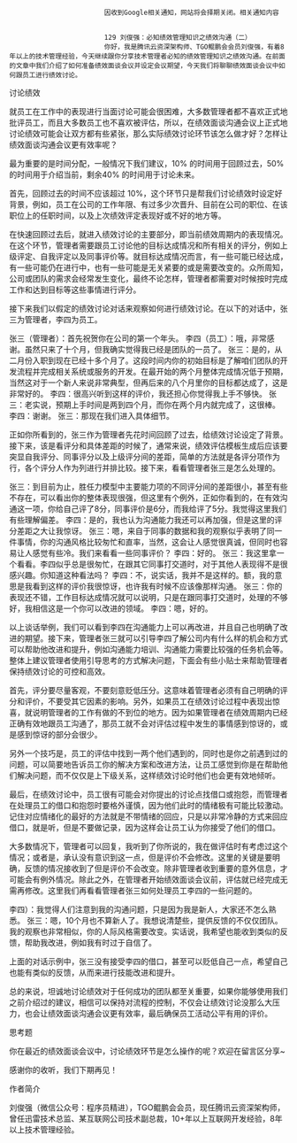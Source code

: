 
                            
                            因收到Google相关通知，网站将会择期关闭。相关通知内容
                            
                            
                            129 刘俊强：必知绩效管理知识之绩效沟通（二）
                            你好，我是腾讯云资深架构师、TGO鲲鹏会会员刘俊强，有着8年以上的技术管理经验，今天继续跟你分享技术管理者必知的绩效管理知识之绩效沟通。在前面的文章中我们介绍了如何准备绩效面谈会议并设定会议期望，今天我们将聊聊绩效面谈会议中如何跟员工进行绩效讨论。

讨论绩效

就员工在工作中的表现进行当面讨论可能会很困难，大多数管理者都不喜欢正式地批评员工，而且大多数员工也不喜欢被评估，所以，在绩效面谈沟通会议上正式地讨论绩效可能会让双方都有些紧张，那么实际绩效讨论环节该怎么做才好？怎样让绩效面谈沟通会议更有效率呢？

最为重要的是时间分配，一般情况下我们建议，10% 的时间用于回顾过去，50% 的时间用于介绍当前，剩余40% 的时间用于讨论未来。

首先，回顾过去的时间不应该超过 10%，这个环节只是帮我们讨论绩效时设定好背景，例如，员工在公司的工作年限、有过多少次晋升、目前在公司的职位、在该职位上的任职时间，以及上次绩效评定表现好或不好的地方等。

在快速回顾过去后，就进入绩效讨论的主要部分，即当前绩效周期内的表现情况。在这个环节，管理者需要跟员工讨论他的目标达成情况和所有相关的评分，例如上级评定、自我评定以及同事评价等。就目标达成情况而言，有一些可能已经达成，有一些可能仍在进行中，也有一些可能是无关紧要的或是需要改变的。众所周知，公司或团队的需求会经常发生变化，最终不论怎样，管理者都需要对时候按时完成工作和达到目标等这些事情进行评分。

接下来我们以假定的绩效讨论对话来观察如何进行绩效讨论。在以下的对话中，张三为管理者，李四为员工。


张三（管理者）：首先祝贺你在公司的第一个年头。
李四（员工）：哦，非常感谢。虽然只来了十个月，但我确实觉得我已经是团队的一员了。
张三：是的，从二月份入职到现在已经十多个月了。这段时间内你的初始目标是了解咱们团队的开发流程并完成相关系统或服务的开发。在最开始的两个月整体完成情况低于预期，当然这对于一个新人来说非常典型，但再后来的八个月里你的目标都达成了，这是非常好的。
李四：很高兴听到这样的评价，我还担心你觉得我上手不够快。
张三：老实说，预期上手时间是两到四个月，而你在两个月内就完成了，这很棒。
李四：谢谢。
张三：那现在我们进入具体细节。


正如你所看到的，张三作为管理者先花时间回顾了过去，给绩效讨论设定了背景。接下来，该是看评分和具体差距的时候了，通常来说，绩效评估模板生成后应该要突显自我评分、同事评分以及上级评分间的差距，简单的方法就是各评分项作为行，各个评分人作为列进行并排比较。接下来，看看管理者张三是怎么处理的。


张三：到目前为止，胜任力模型中主要能力项的不同评分间的差距很小，甚至有些不存在，可以看出你的整体表现很强，但这里有个例外，正如你看到的，在有效沟通这一项，你给自己评了8分，同事评价是6分，而我给评了5分。我觉得这里我们有些理解偏差。
李四：是的，我也认为沟通能力我还可以再加强，但是这里的评分差距之大让我惊讶。
张三：嗯，来自于同事的数据和我的观察似乎表明了同一件事情，你的沟通风格比较匆忙和直率，当然，这会让人感觉很真诚，但同时也容易让人感觉有些冷。我们来看看一些同事评价？
李四：好的。
张三：我这里拿一个看看。李四似乎总是很匆忙，在跟其它同事打交道时，对于其他人表现得不是很感兴趣。你知道这种看法吗？
李四：不，说实话，我并不是这样的。额，我的意思是我看到这样的评价我很惊讶，也许我有时候不应该像那样沟通。
张三：你的表现还不错，工作目标达成情况就可以说明，只是在跟同事打交道时，处理的不够好，我相信这是一个你可以改进的领域。
李四：嗯，好的。


以上谈话举例，我们可以看到李四在沟通能力上可以再改进，并且自己也明确了改进的期望。接下来，管理者张三就可以引导李四了解公司内有什么样的机会和方式可以帮助他改进和提升，例如沟通能力培训、沟通能力需要比较强的任务机会等。整体上建议管理者使用引导思考的方式解决问题，下面会有些小贴士来帮助管理者保持绩效讨论的可控和高效。

首先，评分要尽量客观，不要刻意贬低压分。这意味着管理者必须有自己明确的评分和评价，不要受其它因素的影响。另外，如果员工在绩效讨论过程中表现出惊喜，就说明管理者的工作有做的不到位的地方。因为如果管理者在绩效周期内已经正确有效地跟员工沟通了，那员工就不会对评估过程中发生的事情感到惊讶的，或是感到惊讶的部分会很少。

另外一个技巧是，员工的评估中找到一两个他们遇到的，同时也是你之前遇到过的问题，可以简要地告诉员工你的解决方案和改进方法，让员工感觉到你是在帮助他们解决问题，而不仅仅是上下级关系，这样绩效讨论时他们也会更有效地倾听。

最后，在绩效讨论中，员工很有可能会对你提出的讨论点找借口或抱怨，而管理者在处理员工的借口和抱怨时要格外谨慎，因为他们此时的情绪极有可能比较激动。记住对应情绪化的最好的方法就是不带情绪的回应，只是以非常冷静的方式来回应借口，就是听，但是不要做记录，因为这样会让员工认为你接受了他们的借口。

大多数情况下，管理者可以回复，我听到了你所说的，我在做评估时有考虑过这个情况；或者是，承认没有意识到这一点，但是评价不会修改。这里的关键是要明确，反馈的情况接收到了但是评价不会改变。除非管理者收到重要的意外信息，才可能会有例外情况。除此之外，在管理者开始绩效面谈会议前，评估就已经完成无需再修改。这里我们再看看管理者张三如何处理员工李四的一些问题的。


李四）：我觉得人们注意到我的沟通问题，只是因为我是新人，大家还不怎么熟悉。
张三：嗯，10个月也不算新人了。我想说清楚些，提供反馈的不仅仅团队。我的观察也非常相似，你的人际风格需要改变。实话说，我希望也能收到类似的反馈，帮助我改进，例如我有时过于自信了。


上面的对话示例中，张三没有接受李四的借口，甚至可以贬低自己一点，希望自己也能有类似的反馈，从而来进行技能改进和提升。

总的来说，坦诚地讨论绩效对于任何成功的团队都至关重要，如果你能够使用我们之前介绍过的建议，相信可以保持对流程的控制，不仅会让绩效讨论没那么大压力，也会让绩效面谈沟通会议更有效率，最后确保员工活动公平有用的评价。

思考题

你在最近的绩效面谈会议中，讨论绩效环节是怎么操作的呢？欢迎在留言区分享~

感谢你的收听，我们下期再见！

作者简介

刘俊强（微信公众号：程序员精进），TGO鲲鹏会会员，现任腾讯云资深架构师，曾任迅雷技术总监、某互联网公司技术副总裁，10+年以上互联网开发经验，8年以上技术管理经验。

                        
                        
                            